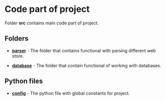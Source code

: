 # Code part of project

Folder **src** contains main code part of project.

## Folders

  * [**parser**](parser) - The folder that contains functional with parsing different web store.


  * [**database**](database) - The folder that contain functional of working with databases.

## Python files
  * [**config**](config.py) - The python file with global constants for project.